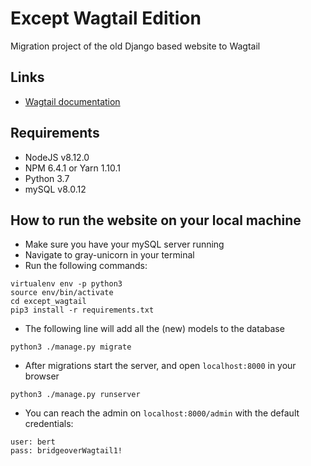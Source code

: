 # Except Wagtail Edition
Migration project of the old Django based website to Wagtail

## Links
- [Wagtail documentation](http://docs.wagtail.io)

## Requirements
- NodeJS v8.12.0
- NPM 6.4.1 or Yarn 1.10.1
- Python 3.7
- mySQL v8.0.12

## How to run the website on your local machine
- Make sure you have your mySQL server running
- Navigate to gray-unicorn in your terminal
- Run the following commands:
```
virtualenv env -p python3
source env/bin/activate
cd except_wagtail
pip3 install -r requirements.txt
```

- The following line will add all the (new) models to the database
```
python3 ./manage.py migrate
```

- After migrations start the server, and open `localhost:8000` in your browser
```
python3 ./manage.py runserver
```

- You can reach the admin on `localhost:8000/admin` with the default credentials:
```
user: bert
pass: bridgeoverWagtail1!
```